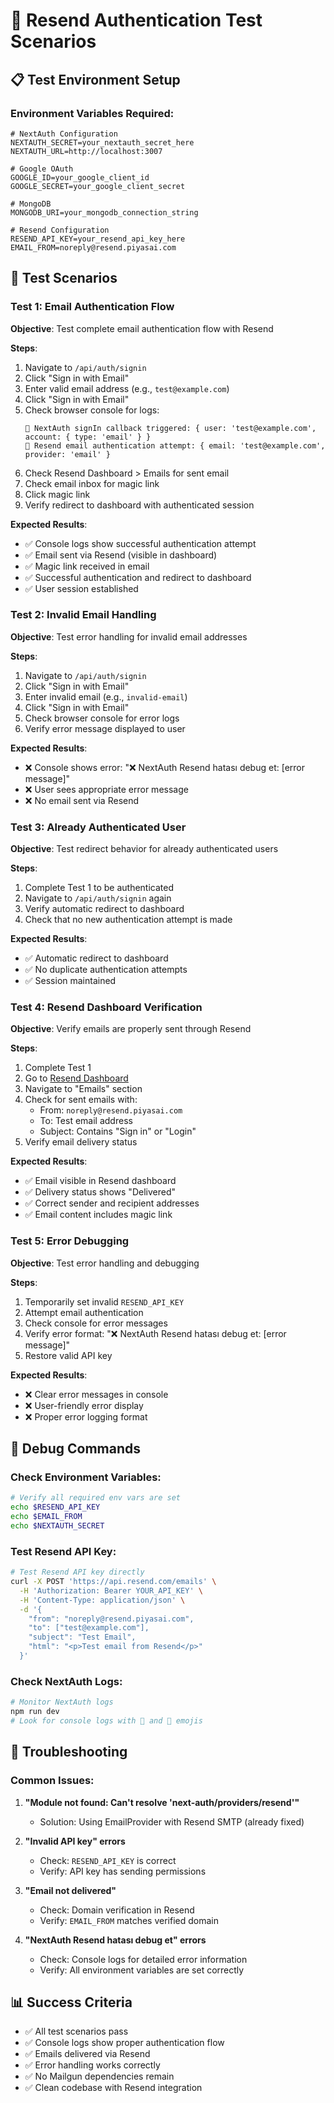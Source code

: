 # 🧪 Resend Authentication Test Scenarios

## 📋 Test Environment Setup

### Environment Variables Required:

```env
# NextAuth Configuration
NEXTAUTH_SECRET=your_nextauth_secret_here
NEXTAUTH_URL=http://localhost:3007

# Google OAuth
GOOGLE_ID=your_google_client_id
GOOGLE_SECRET=your_google_client_secret

# MongoDB
MONGODB_URI=your_mongodb_connection_string

# Resend Configuration
RESEND_API_KEY=your_resend_api_key_here
EMAIL_FROM=noreply@resend.piyasai.com
```

## 🧪 Test Scenarios

### Test 1: Email Authentication Flow

**Objective**: Test complete email authentication flow with Resend

**Steps**:

1. Navigate to `/api/auth/signin`
2. Click "Sign in with Email"
3. Enter valid email address (e.g., `test@example.com`)
4. Click "Sign in with Email"
5. Check browser console for logs:
   ```
   🔐 NextAuth signIn callback triggered: { user: 'test@example.com', account: { type: 'email' } }
   📧 Resend email authentication attempt: { email: 'test@example.com', provider: 'email' }
   ```
6. Check Resend Dashboard > Emails for sent email
7. Check email inbox for magic link
8. Click magic link
9. Verify redirect to dashboard with authenticated session

**Expected Results**:

- ✅ Console logs show successful authentication attempt
- ✅ Email sent via Resend (visible in dashboard)
- ✅ Magic link received in email
- ✅ Successful authentication and redirect to dashboard
- ✅ User session established

### Test 2: Invalid Email Handling

**Objective**: Test error handling for invalid email addresses

**Steps**:

1. Navigate to `/api/auth/signin`
2. Click "Sign in with Email"
3. Enter invalid email (e.g., `invalid-email`)
4. Click "Sign in with Email"
5. Check browser console for error logs
6. Verify error message displayed to user

**Expected Results**:

- ❌ Console shows error: "❌ NextAuth Resend hatası debug et: [error message]"
- ❌ User sees appropriate error message
- ❌ No email sent via Resend

### Test 3: Already Authenticated User

**Objective**: Test redirect behavior for already authenticated users

**Steps**:

1. Complete Test 1 to be authenticated
2. Navigate to `/api/auth/signin` again
3. Verify automatic redirect to dashboard
4. Check that no new authentication attempt is made

**Expected Results**:

- ✅ Automatic redirect to dashboard
- ✅ No duplicate authentication attempts
- ✅ Session maintained

### Test 4: Resend Dashboard Verification

**Objective**: Verify emails are properly sent through Resend

**Steps**:

1. Complete Test 1
2. Go to [Resend Dashboard](https://resend.com/dashboard)
3. Navigate to "Emails" section
4. Check for sent emails with:
   - From: `noreply@resend.piyasai.com`
   - To: Test email address
   - Subject: Contains "Sign in" or "Login"
5. Verify email delivery status

**Expected Results**:

- ✅ Email visible in Resend dashboard
- ✅ Delivery status shows "Delivered"
- ✅ Correct sender and recipient addresses
- ✅ Email content includes magic link

### Test 5: Error Debugging

**Objective**: Test error handling and debugging

**Steps**:

1. Temporarily set invalid `RESEND_API_KEY`
2. Attempt email authentication
3. Check console for error messages
4. Verify error format: "❌ NextAuth Resend hatası debug et: [error message]"
5. Restore valid API key

**Expected Results**:

- ❌ Clear error messages in console
- ❌ User-friendly error display
- ❌ Proper error logging format

## 🔧 Debug Commands

### Check Environment Variables:

```bash
# Verify all required env vars are set
echo $RESEND_API_KEY
echo $EMAIL_FROM
echo $NEXTAUTH_SECRET
```

### Test Resend API Key:

```bash
# Test Resend API key directly
curl -X POST 'https://api.resend.com/emails' \
  -H 'Authorization: Bearer YOUR_API_KEY' \
  -H 'Content-Type: application/json' \
  -d '{
    "from": "noreply@resend.piyasai.com",
    "to": ["test@example.com"],
    "subject": "Test Email",
    "html": "<p>Test email from Resend</p>"
  }'
```

### Check NextAuth Logs:

```bash
# Monitor NextAuth logs
npm run dev
# Look for console logs with 🔐 and 📧 emojis
```

## 🚨 Troubleshooting

### Common Issues:

1. **"Module not found: Can't resolve 'next-auth/providers/resend'"**

   - Solution: Using EmailProvider with Resend SMTP (already fixed)

2. **"Invalid API key" errors**

   - Check: `RESEND_API_KEY` is correct
   - Verify: API key has sending permissions

3. **"Email not delivered"**

   - Check: Domain verification in Resend
   - Verify: `EMAIL_FROM` matches verified domain

4. **"NextAuth Resend hatası debug et" errors**
   - Check: Console logs for detailed error information
   - Verify: All environment variables are set correctly

## 📊 Success Criteria

- ✅ All test scenarios pass
- ✅ Console logs show proper authentication flow
- ✅ Emails delivered via Resend
- ✅ Error handling works correctly
- ✅ No Mailgun dependencies remain
- ✅ Clean codebase with Resend integration

